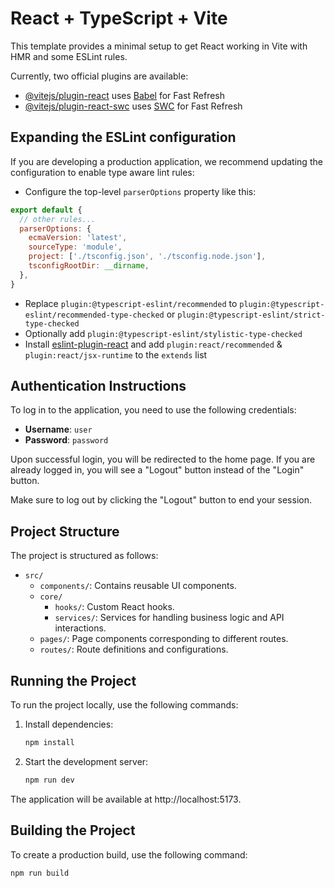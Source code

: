 # React + TypeScript + Vite

This template provides a minimal setup to get React working in Vite with HMR and some ESLint rules.

Currently, two official plugins are available:

- [@vitejs/plugin-react](https://github.com/vitejs/vite-plugin-react/blob/main/packages/plugin-react/README.md) uses [Babel](https://babeljs.io/) for Fast Refresh
- [@vitejs/plugin-react-swc](https://github.com/vitejs/vite-plugin-react-swc) uses [SWC](https://swc.rs/) for Fast Refresh

## Expanding the ESLint configuration

If you are developing a production application, we recommend updating the configuration to enable type aware lint rules:

- Configure the top-level `parserOptions` property like this:

```js
export default {
  // other rules...
  parserOptions: {
    ecmaVersion: 'latest',
    sourceType: 'module',
    project: ['./tsconfig.json', './tsconfig.node.json'],
    tsconfigRootDir: __dirname,
  },
}
```

- Replace `plugin:@typescript-eslint/recommended` to `plugin:@typescript-eslint/recommended-type-checked` or `plugin:@typescript-eslint/strict-type-checked`
- Optionally add `plugin:@typescript-eslint/stylistic-type-checked`
- Install [eslint-plugin-react](https://github.com/jsx-eslint/eslint-plugin-react) and add `plugin:react/recommended` & `plugin:react/jsx-runtime` to the `extends` list

## Authentication Instructions

To log in to the application, you need to use the following credentials:

- **Username**: `user`
- **Password**: `password`

Upon successful login, you will be redirected to the home page. If you are already logged in, you will see a "Logout" button instead of the "Login" button.

Make sure to log out by clicking the "Logout" button to end your session.

## Project Structure

The project is structured as follows:

- `src/`
  - `components/`: Contains reusable UI components.
  - `core/`
    - `hooks/`: Custom React hooks.
    - `services/`: Services for handling business logic and API interactions.
  - `pages/`: Page components corresponding to different routes.
  - `routes/`: Route definitions and configurations.

## Running the Project

To run the project locally, use the following commands:

1. Install dependencies:
   ```sh
   npm install

2. Start the development server:
   ```sh
   npm run dev

The application will be available at http://localhost:5173.

## Building the Project

To create a production build, use the following command:
```sh
npm run build
